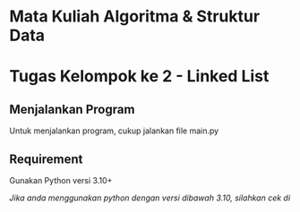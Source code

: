 # Mata Kuliah Algoritma & Struktur Data
# Tugas Kelompok ke 2 - Linked List


## Menjalankan Program
Untuk menjalankan program, cukup jalankan file main.py

## Requirement
Gunakan Python versi 3.10+

_Jika anda menggunakan python dengan versi dibawah 3.10, silahkan cek di_
